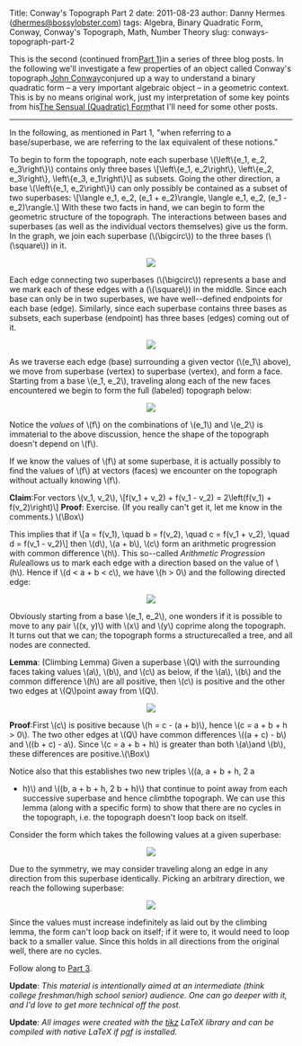 Title: Conway's Topograph Part 2
date: 2011-08-23
author: Danny Hermes (dhermes@bossylobster.com)
tags: Algebra, Binary Quadratic Form, Conway, Conway's Topograph, Math, Number Theory
slug: conways-topograph-part-2

This is the second (continued from[Part
1](http://blog.bossylobster.com/2011/08/conways-topograph-part-1.html))in
a series of three blog posts. In the following we'll investigate a few
properties of an object called Conway's topograph.[John
Conway](http://en.wikipedia.org/wiki/John_Horton_Conway)conjured up a
way to understand a binary quadratic form &ndash; a very important algebraic
object &ndash; in a geometric context. This is by no means original work, just
my interpretation of some key points from his[The Sensual (Quadratic)
Form](http://www.amazon.com/Sensual-Quadratic-Carus-Mathematical-Monographs/dp/0883850303)that
I'll need for some other posts.


* * * * *


In the following, as mentioned in Part 1, "when referring to a
base/superbase, we are referring to the lax equivalent of these
notions."

To begin to form the topograph, note each superbase \\(\\left\\{e\_1,
e\_2, e\_3\\right\\}\\) contains only three bases
\\[\\left\\{e\_1, e\_2\\right\\}, \\left\\{e\_2, e\_3\\right\\},
\\left\\{e\_3, e\_1\\right\\}\\]
as subsets. Going the other direction, a base \\(\\left\\{e\_1,
e\_2\\right\\}\\) can only possibly be contained as a subset of two
superbases:
\\[\\langle e\_1, e\_2, (e\_1 + e\_2)\\rangle, \\langle e\_1, e\_2,
(e\_1 - e\_2)\\rangle.\\]
With these two facts in hand, we can begin to form the geometric
structure of the topograph. The interactions between bases and
superbases (as well as the individual vectors themselves) give us the
form. In the graph, we join each superbase (\\(\\bigcirc\\)) to the
three bases (\\(\\square\\)) in it.

<div class="separator" style="clear: both; text-align: center;">

[![](http://www.bossylobster.com/images/blog/conway_edges_nodes.png)](http://www.bossylobster.com/images/blog/conway_edges_nodes.png)

</div>

Each edge connecting two superbases (\\(\\bigcirc\\)) represents a base
and we mark each of these edges with a (\\(\\square\\)) in the middle.
Since each base can only be in two superbases, we have well--defined
endpoints for each base (edge). Similarly, since each superbase contains
three bases as subsets, each superbase (endpoint) has three bases
(edges) coming out of it.

<div class="separator" style="clear: both; text-align: center;">

[![](http://www.bossylobster.com/images/blog/conway_face.png)](http://www.bossylobster.com/images/blog/conway_face.png)

</div>

As we traverse each edge (base) surrounding a given vector (\\(e\_1\\)
above), we move from superbase (vertex) to superbase (vertex), and form
a face. Starting from a base \\(e\_1, e\_2\\), traveling along each of
the new faces encountered we begin to form the full (labeled) topograph
below:

<div class="separator" style="clear: both; text-align: center;">

[![](http://www.bossylobster.com/images/blog/conway_growing_graph.png)](http://www.bossylobster.com/images/blog/conway_growing_graph.png)

</div>

Notice the *values* of \\(f\\) on the combinations of \\(e\_1\\) and
\\(e\_2\\) is immaterial to the above discussion, hence the shape of the
topograph doesn't depend on \\(f\\).

If we know the values of \\(f\\) at some superbase, it is actually
possibly to find the values of \\(f\\) at vectors (faces) we encounter
on the topograph without actually knowing \\(f\\).

**Claim**:For vectors \\(v\_1, v\_2\\),
\\[f(v\_1 + v\_2) + f(v\_1 - v\_2) = 2\\left(f(v\_1) +
f(v\_2)\\right)\\]
**Proof**: Exercise. (If you really can't get it, let me know in the
comments.) \\(\\Box\\)

This implies that if
\\[a = f(v\_1), \\quad b = f(v\_2), \\quad c = f(v\_1 + v\_2), \\quad d
= f(v\_1 - v\_2)\\]
then \\(d\\), \\(a + b\\), \\(c\\) form an arithmetic progression with
common difference \\(h\\). This so--called *Arithmetic Progression
Rule*allows us to mark each edge with a direction based on the value of
\\(h\\). Hence if \\(d \< a + b \< c\\), we have \\(h \> 0\\) and the
following directed edge:

<div class="separator" style="clear: both; text-align: center;">

[![](http://www.bossylobster.com/images/blog/conway_directed_edge.png)](http://www.bossylobster.com/images/blog/conway_directed_edge.png)

</div>

<div class="separator" style="clear: both; text-align: left;">

</div>

<div class="separator" style="clear: both; text-align: left;">

Obviously starting from a base \\(e\_1, e\_2\\), one wonders if it is
possible to move to any pair \\((x, y)\\) with \\(x\\) and \\(y\\)
coprime along the topograph. It turns out that we can; the topograph
forms a structurecalled a tree, and all nodes are connected.

</div>

<div class="separator" style="clear: both; text-align: left;">



</div>

<div class="separator" style="clear: both; text-align: left;">

**Lemma**: (Climbing Lemma) Given a superbase \\(Q\\) with the
surrounding faces taking values \\(a\\), \\(b\\), and \\(c\\) as below,
if the \\(a\\), \\(b\\) and the common difference \\(h\\) are all
positive, then \\(c\\) is positive and the other two edges at
\\(Q\\)point away from \\(Q\\).

</div>

<div class="separator" style="clear: both; text-align: center;">

[![](http://www.bossylobster.com/images/blog/conway_directed_edge_superbase.png)](http://www.bossylobster.com/images/blog/conway_directed_edge_superbase.png)

</div>

**Proof**:First \\(c\\) is positive because \\(h = c - (a + b)\\),
hence \\(c = a + b + h \> 0\\). The two other edges at \\(Q\\) have
common differences \\((a + c) - b\\) and \\((b + c) - a\\). Since \\(c =
a + b + h\\) is greater than both \\(a\\)and \\(b\\), these differences
are positive.\\(\\Box\\)

Notice also that this establishes two new triples \\((a, a + b + h, 2 a
+ h)\\) and \\((b, a + b + h, 2 b + h)\\) that continue to point away
from each successive superbase and hence *climb*the topograph. We can
use this lemma (along with a specific form) to show that there are no
cycles in the topograph, i.e. the topograph doesn't loop back on
itself.

Consider the form which takes the following values at a given
superbase:

<div class="separator" style="clear: both; text-align: center;">

[![](http://www.bossylobster.com/images/blog/conway_no_cycle.png)](http://www.bossylobster.com/images/blog/conway_no_cycle.png)

</div>

Due to the symmetry, we may consider traveling along an edge in any
direction from this superbase identically. Picking an arbitrary
direction, we reach the following superbase:

<div class="separator" style="clear: both; text-align: center;">

[![](http://www.bossylobster.com/images/blog/conway_connected.png)](http://www.bossylobster.com/images/blog/conway_connected.png)

</div>

Since the values must increase indefinitely as laid out by the climbing
lemma, the form can't loop back on itself; if it were to, it would need
to loop back to a smaller value. Since this holds in all directions from
the original well, there are no cycles.

Follow along to [Part
3](http://blog.bossylobster.com/2011/08/conways-topograph-part-3.html).

**Update**: *This material is intentionally aimed at an intermediate
(think college freshman/high school senior) audience. One can go deeper
with it, and I'd love to get more technical off the post.*

**Update**: *All images were created with the
[tikz](http://www.texample.net/tikz/examples/) LaTeX library and can be
compiled with native LaTeX if pgf is installed.*

